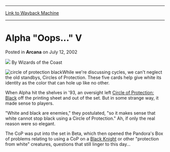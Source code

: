 
---
[Link to Wayback Machine](https://web.archive.org/web/20210928072416/https://magic.wizards.com/en/articles/archive/arcana/alpha-oops-v-2002-07-12)

[_metadata_:author]:- "Wizards of the Coast"
[_metadata_:description]:- "While we're discussing cycles, we can't neglect the old standbys, Circles of Protection. These five cards help give white its identity as the color that can hole up like no other.When Alpha hit the shelves in '93, an oversight left Circle of Protection: Black off the printing sheet and out of the set. But in some strange way, it made sense to players.`White and black are"
[_metadata_:generator]:- "Drupal 7 (http://drupal.org)"
[_metadata_:node]:- "602206"
[_metadata_:publish_date]:- "2002-07-12"
[_metadata_:source]:- "div-main-content"
[_metadata_:title]:- "Alpha `Oops...` V"
[_metadata_:wayback_capture_timestamp]:- "2021-09-28 07:24:16"
[_metadata_:wayback_raw_url]:- "https://web.archive.org/web/20210928072416id_/https://magic.wizards.com/en/articles/archive/arcana/alpha-oops-v-2002-07-12"
[_metadata_:wayback_url]:- "https://magic.wizards.com/en/articles/archive/arcana/alpha-oops-v-2002-07-12"
---


Alpha "Oops..." V
=================



 Posted in **Arcana**
 on July 12, 2002 






![](https://media.magic.wizards.com/styles/auth_small/public/images/person/wizards_author.jpg)
By Wizards of the Coast











![circle of protection black](http://gatherer.wizards.com/Handlers/Image.ashx?type=card&name=circle+of+protection+black)While we're discussing cycles, we can't neglect the old standbys, Circles of Protection. These five cards help give white its identity as the color that can hole up like no other.

When Alpha hit the shelves in '93, an oversight left [Circle of Protection: Black](https://gatherer.wizards.com/Pages/Card/Details.aspx?name=Circle+of+Protection%3A+Black) off the printing sheet and out of the set. But in some strange way, it made sense to players.

"White and black are enemies," they postulated, "so it makes sense that white cannot stop black using a Circle of Protection." Ah, if only the real reason were so elegant. 

The CoP was put into the set in Beta, which then opened the Pandora's Box of problems relating to using a CoP on a [Black Knight](https://gatherer.wizards.com/Pages/Card/Details.aspx?name=Black+Knight) or other "protection from white" creatures, questions that still linger to this day…







